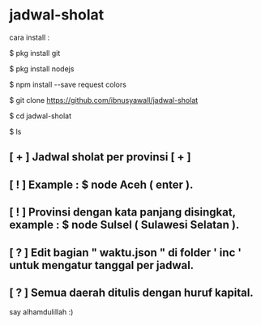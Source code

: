 # jadwal-sholat

cara install : 

$ pkg install git

$ pkg install nodejs

$ npm install --save request colors

$ git clone https://github.com/ibnusyawall/jadwal-sholat

$ cd jadwal-sholat

$ ls


## [ + ] Jadwal sholat per provinsi [ + ]
## [ ! ] Example : $ node Aceh ( enter ).
## [ ! ] Provinsi dengan kata panjang disingkat, example : $ node Sulsel     ( Sulawesi Selatan ).
## [ ? ] Edit bagian " waktu.json " di folder ' inc ' untuk mengatur tanggal per jadwal.
## [ ? ] Semua daerah ditulis dengan huruf kapital.

say alhamdulillah :)
